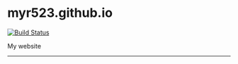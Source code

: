 # myr523.github.io
[![Build Status](https://travis-ci.org/myr523/myr523.github.io.svg?branch=develop)](https://travis-ci.org/myr523/myr523.github.io)

My website

***
